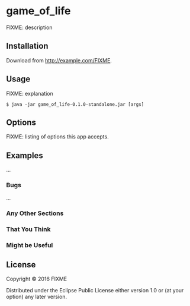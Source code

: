 # game_of_life

FIXME: description

## Installation

Download from http://example.com/FIXME.

## Usage

FIXME: explanation

    $ java -jar game_of_life-0.1.0-standalone.jar [args]

## Options

FIXME: listing of options this app accepts.

## Examples

...

### Bugs

...

### Any Other Sections
### That You Think
### Might be Useful

## License

Copyright © 2016 FIXME

Distributed under the Eclipse Public License either version 1.0 or (at
your option) any later version.
